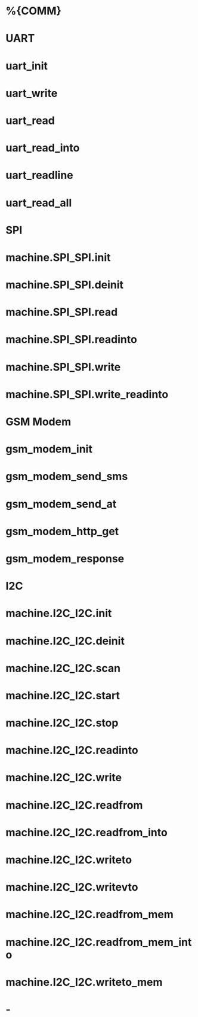 # %{COMM}
<category name="%{COMM}">

# UART
<category name="UART">
<label text="UART Serial Port"></label>

# uart_init
<block type="uart_init"></block>

# uart_write
<block type="uart_write"></block>

# uart_read
<block type="uart_read"></block>

# uart_read_into
<block type="uart_read_into"></block>

# uart_readline
<block type="uart_readline"></block>

# uart_read_all
<block type="uart_read_all"></block>

# SPI
<category name="SPI">
<label text="SPI"></label>

# machine.SPI_SPI.init
<block type="machine.SPI_SPI.init"></block>

# machine.SPI_SPI.deinit
<block type="machine.SPI_SPI.deinit"></block>

# machine.SPI_SPI.read
<block type="machine.SPI_SPI.read"></block>

# machine.SPI_SPI.readinto
<block type="machine.SPI_SPI.readinto"></block>

# machine.SPI_SPI.write
<block type="machine.SPI_SPI.write"></block>

# machine.SPI_SPI.write_readinto
<block type="machine.SPI_SPI.write_readinto"></block>

# GSM Modem
<category name="GSM Modem">

# gsm_modem_init
<block type="gsm_modem_init"></block>

# gsm_modem_send_sms
<block type="gsm_modem_send_sms"></block>

# gsm_modem_send_at
<block type="gsm_modem_send_at"></block>

# gsm_modem_http_get
<block type="gsm_modem_http_get"></block>

# gsm_modem_response
<block type="gsm_modem_response"></block>

# I2C
<category name="I2C">
<label text="I2c"></label>

# machine.I2C_I2C.init
<block type="machine.I2C_I2C.init"></block>

# machine.I2C_I2C.deinit
<block type="machine.I2C_I2C.deinit"></block>

# machine.I2C_I2C.scan
<block type="machine.I2C_I2C.scan"></block>

# machine.I2C_I2C.start
<block type="machine.I2C_I2C.start"></block>

# machine.I2C_I2C.stop
<block type="machine.I2C_I2C.stop"></block>

# machine.I2C_I2C.readinto
<block type="machine.I2C_I2C.readinto"></block>

# machine.I2C_I2C.write
<block type="machine.I2C_I2C.write"></block>

# machine.I2C_I2C.readfrom
<block type="machine.I2C_I2C.readfrom"></block>

# machine.I2C_I2C.readfrom_into
<block type="machine.I2C_I2C.readfrom_into"></block>

# machine.I2C_I2C.writeto
<block type="machine.I2C_I2C.writeto"></block>

# machine.I2C_I2C.writevto
<block type="machine.I2C_I2C.writevto"></block>

# machine.I2C_I2C.readfrom_mem
<block type="machine.I2C_I2C.readfrom_mem"></block>

# machine.I2C_I2C.readfrom_mem_into
<block type="machine.I2C_I2C.readfrom_mem_into"></block>

# machine.I2C_I2C.writeto_mem
<block type="machine.I2C_I2C.writeto_mem"></block>

# -
